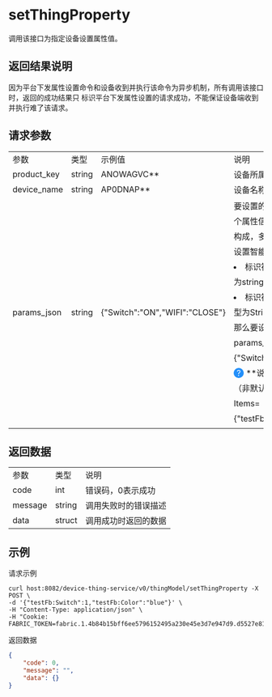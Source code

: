 # setThingProperty

调用该接口为指定设备设置属性值。  

## 返回结果说明
因为平台下发属性设置命令和设备收到并执行该命令为异步机制，所有调用该接口时，返回的成功结果只
标识平台下发属性设置的请求成功，不能保证设备端收到并执行难了该请求。  

## 请求参数

<table>
<tr> <td>参数</td> <td>类型</td> <td>示例值</td> <td>说明</td> </tr>
<tr>
    <td>product_key</td>
    <td>string</td>
    <td>ANOWAGVC**</td>
    <td>设备所属的产品ProductKey</td>
</tr>
<tr>
    <td>device_name</td>
    <td>string</td>
    <td>AP0DNAP**</td>
    <td>设备名称</td>
</tr>
<tr>
    <td>params_json</td>
    <td>string</td>
    <td>{"Switch":"ON","WIFI":"CLOSE"}</td>
    <td> 
        <div style="line-height:30px;">
            要设置的属性信息，数据格式为JSON。每个属性信息由标识符与属性值（key:value）构成，多个属性用英文逗号隔开。
            例如，设置智能灯的如下两个属性：</br>
            <li>标识符为Switch的开关属性，数据类型为string，设置值为"ON"（开）</li>
            <li>标识符为WIFI的无线开关属性，数据类型为String，设置值为"CLOSE"（关）</li>
            那么要设置的属性信息，JSON格式如下：</br>
            params_json={"Switch":"ON","WIFI":"CLOSE"}</br>
            <span style="border-radius: 50%; height: 20px; width: 20px; display: inline-block; background: #238ff9; vertical-align: center;">
                <span style="display: block; color: #FFFFFF; height: 20px; line-height: 20px; text-align: center">?</span>
            </span>
            **说明** 如果设置自定义模块testFb（非默认模块）的属性，则格式为： Items={"testFb:Switch":1,"testFb:Color":"blue"}
        </div>
    </td>
</tr>
</table>

## 返回数据

<table>
<tr> <td>参数</td> <td>类型</td> <td>说明</td> </tr>
<tr>
    <td>code</td>
    <td>int</td>
    <td>错误码，0表示成功</td>
</tr>
<tr>
    <td>message</td>
    <td>string</td>
    <td>调用失败时的错误描述</td>
</tr>
<tr>
    <td>data</td>
    <td>struct</td>
    <td>调用成功时返回的数据</td>
</tr>
</table>

## 示例

请求示例
```
curl host:8082/device-thing-service/v0/thingModel/setThingProperty -X POST \
-d '{"testFb:Switch":1,"testFb:Color":"blue"}' \
-H "Content-Type: application/json" \
-H "Cookie: FABRIC_TOKEN=fabric.1.4b84b15bff6ee5796152495a230e45e3d7e947d9.d5527e81265b78e47b7891e3ad18d4cdddd3fda2.1629086990.c24c2f07" 
```

返回数据
```json
{
    "code": 0,
    "message": "",
    "data": {}
}
```